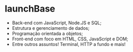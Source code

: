 # launchBase

- Back-end com JavaScript, Node.JS e SQL;
- Estrutura e gerenciamento de dados;
- Programação orientada a objetos;
- Front-end com foco em HTML, CSS, JavaScript e DOM;
- Entre outros assuntos! Terminal, HTTP a fundo e mais!

